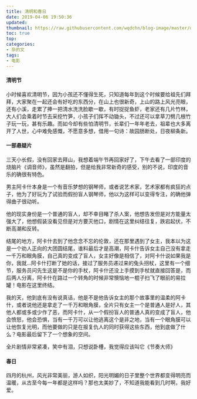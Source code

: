 ```yaml
---
title: 清明和春日
date: 2019-04-06 19:50:36
updated: 
thumbnail: https://raw.githubusercontent.com/wqdchn/blog-image/master/qingming-and-spring/qingming-and-spring.jpg
toc: true
top: 
categories: 
- 杂的文
tags:
- 电影
---
```


<!-- more -->
<!-- more -->

#### 清明节

小时候喜欢清明节，因为小孩还不懂得生死，只知道每年到这个时候要给祖先们拜拜，大家聚在一起还会有好吃的东西分，在山上也很新奇，上山的路上风光亮眼，还有小溪，走累了捧一把清水洗洗脸歇一歇，有时捉捉鱼虾，老家还有几片竹林，大人们会乘着时节去采挖竹笋，小孩子们挥不动锄头，不过还可以拿草刀劈几根竹子玩一玩，甚有乐趣。而如今却有些怕清明节，长辈们一年年老去，祖辈也大多离开了人世，心中难免感慨，不愿意多想，借用一句诗：故园肠断处，日夜柳条新。

#### 一部悬疑片

三天小长假，没有回家去拜山，我想着端午节再回家好了，下午去看了一部印度的烧脑片《调音师》，虽然是翻拍，但是给我非常新奇的感受，别的不说，印度的音乐的确很有特色。

男主阿卡什本身是一个有音乐梦想的钢琴师，或者说艺术家，艺术家都有疯狂的点子，他为了好玩为了试验而假扮盲人钢琴师，他以为这样可以变得专注，的确他弹得曲子很动听。

他的现实身份是一个普通的盲人，却不幸目睹了杀人案，他想告发但是对方能量太强大了，他想假装没看见但是对方要灭他口，剧情在这里纠结往复，跌宕起伏，不断高潮和反转。

结尾的地方，阿卡什去到了他念念不忘的伦敦，还在那里遇到了女主，我本以为这是一个劝人正向的大团圆结尾，谁料最后才是高潮，阿卡什告诉女主自己没有拿走一千万和眼角膜，自己真的变成了盲人，女主好像是相信了，对阿卡什说如果我是你，我就...阿卡什打断了她的话，接过了服务员递过来的兔头拐杖，这里有一个细节，服务员问先生这是不是你的手杖，阿卡什还没上手摸到手杖就直接回答是，而后两人分离，阿卡什在路过一个转角的时候非常懊恼地一棍子扫飞了眼前的易拉罐！电影在这里终结。

我的天，他到底有没有说真话，他是不是他告诉女主的那个故事里的温柔的阿卡什，或者说他还是拿走了一千万和眼角膜，全片只有女主一个是普通人是好人，其他人都或多或少作了恶，而阿卡什，从一个假扮盲人的普通人真的变成了盲人，他会愤怒，他会恐惧，当有一千万可以让他逃离这个是非之地，当有一个眼角膜可以让他恢复光明，而他要做的只是在报复仇人的同时获得这些东西，他到底做了什么？电影最后留下了一个想象的空间。

全片剧情非常紧凑，笑中有泪，只想说卧槽，我觉得应该叫它《节奏大师》

#### 春日

四月的杭州，风光非常美丽，游人如织，阳光明媚的日子里整个世界都变得明亮而温暖，从古至今每一年都是这样吗？那也太美妙了，不知道我能看到几时啊，我好爱。

